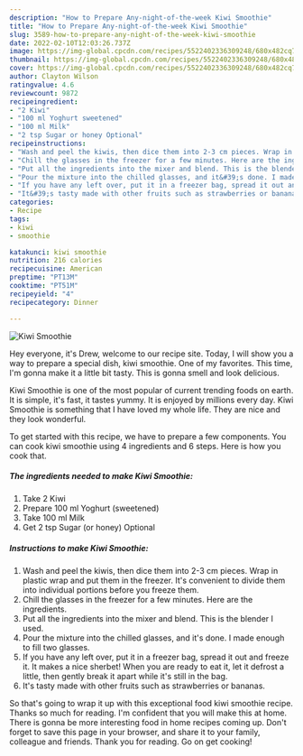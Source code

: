 ```yaml
---
description: "How to Prepare Any-night-of-the-week Kiwi Smoothie"
title: "How to Prepare Any-night-of-the-week Kiwi Smoothie"
slug: 3589-how-to-prepare-any-night-of-the-week-kiwi-smoothie
date: 2022-02-10T12:03:26.737Z
image: https://img-global.cpcdn.com/recipes/5522402336309248/680x482cq70/kiwi-smoothie-recipe-main-photo.jpg
thumbnail: https://img-global.cpcdn.com/recipes/5522402336309248/680x482cq70/kiwi-smoothie-recipe-main-photo.jpg
cover: https://img-global.cpcdn.com/recipes/5522402336309248/680x482cq70/kiwi-smoothie-recipe-main-photo.jpg
author: Clayton Wilson
ratingvalue: 4.6
reviewcount: 9872
recipeingredient:
- "2 Kiwi"
- "100 ml Yoghurt sweetened"
- "100 ml Milk"
- "2 tsp Sugar or honey Optional"
recipeinstructions:
- "Wash and peel the kiwis, then dice them into 2-3 cm pieces. Wrap in plastic wrap and put them in the freezer. It&#39;s convenient to divide them into individual portions before you freeze them."
- "Chill the glasses in the freezer for a few minutes. Here are the ingredients."
- "Put all the ingredients into the mixer and blend. This is the blender I used."
- "Pour the mixture into the chilled glasses, and it&#39;s done. I made enough to fill two glasses."
- "If you have any left over, put it in a freezer bag, spread it out and freeze it. It makes a nice sherbet! When you are ready to eat it, let it defrost a little, then gently break it apart while it&#39;s still in the bag."
- "It&#39;s tasty made with other fruits such as strawberries or bananas."
categories:
- Recipe
tags:
- kiwi
- smoothie

katakunci: kiwi smoothie 
nutrition: 216 calories
recipecuisine: American
preptime: "PT13M"
cooktime: "PT51M"
recipeyield: "4"
recipecategory: Dinner

---
```



![Kiwi Smoothie](https://img-global.cpcdn.com/recipes/5522402336309248/680x482cq70/kiwi-smoothie-recipe-main-photo.jpg)

Hey everyone, it's Drew, welcome to our recipe site. Today, I will show you a way to prepare a special dish, kiwi smoothie. One of my favorites. This time, I'm gonna make it a little bit tasty. This is gonna smell and look delicious.

Kiwi Smoothie is one of the most popular of current trending foods on earth. It is simple, it's fast, it tastes yummy. It is enjoyed by millions every day. Kiwi Smoothie is something that I have loved my whole life. They are nice and they look wonderful.




To get started with this recipe, we have to prepare a few components. You can cook kiwi smoothie using 4 ingredients and 6 steps. Here is how you cook that.

<!--inarticleads1-->

##### The ingredients needed to make Kiwi Smoothie:

1. Take 2 Kiwi
1. Prepare 100 ml Yoghurt (sweetened)
1. Take 100 ml Milk
1. Get 2 tsp Sugar (or honey) Optional




<!--inarticleads2-->

##### Instructions to make Kiwi Smoothie:

1. Wash and peel the kiwis, then dice them into 2-3 cm pieces. Wrap in plastic wrap and put them in the freezer. It&#39;s convenient to divide them into individual portions before you freeze them.
1. Chill the glasses in the freezer for a few minutes. Here are the ingredients.
1. Put all the ingredients into the mixer and blend. This is the blender I used.
1. Pour the mixture into the chilled glasses, and it&#39;s done. I made enough to fill two glasses.
1. If you have any left over, put it in a freezer bag, spread it out and freeze it. It makes a nice sherbet! When you are ready to eat it, let it defrost a little, then gently break it apart while it&#39;s still in the bag.
1. It&#39;s tasty made with other fruits such as strawberries or bananas.




So that's going to wrap it up with this exceptional food kiwi smoothie recipe. Thanks so much for reading. I'm confident that you will make this at home. There is gonna be more interesting food in home recipes coming up. Don't forget to save this page in your browser, and share it to your family, colleague and friends. Thank you for reading. Go on get cooking!
